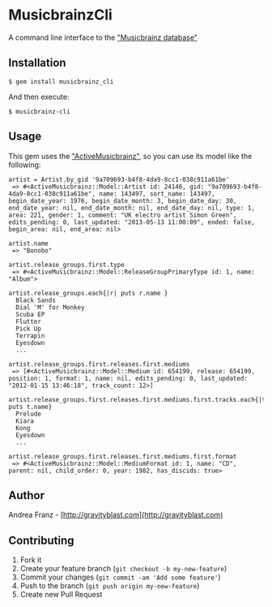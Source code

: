 # MusicbrainzCli

A command line interface to the ["Musicbrainz database"]("http://musicbrainz.org/doc/MusicBrainz_Database")

## Installation

    $ gem install musicbrainz_cli

And then execute:

    $ musicbrainz-cli

## Usage

This gem uses the ["ActiveMusicbrainz"]("https://github.com/pilu/active_musicbrainz"), so you can use its model like the following:

    artist = Artist.by_gid '9a709693-b4f8-4da9-8cc1-038c911a61be'
     => #<ActiveMusicbrainz::Model::Artist id: 24146, gid: "9a709693-b4f8-4da9-8cc1-038c911a61be", name: 143497, sort_name: 143497, begin_date_year: 1976, begin_date_month: 3, begin_date_day: 30, end_date_year: nil, end_date_month: nil, end_date_day: nil, type: 1, area: 221, gender: 1, comment: "UK electro artist Simon Green", edits_pending: 0, last_updated: "2013-05-13 11:00:09", ended: false, begin_area: nil, end_area: nil>

    artist.name
     => "Bonobo"

    artist.release_groups.first.type
     => #<ActiveMusicbrainz::Model::ReleaseGroupPrimaryType id: 1, name: "Album">

    artist.release_groups.each{|r| puts r.name }
      Black Sands
      Dial 'M' for Monkey
      Scuba EP
      Flutter
      Pick Up
      Terrapin
      Eyesdown
      ...

    artist.release_groups.first.releases.first.mediums
     => [#<ActiveMusicbrainz::Model::Medium id: 654199, release: 654199, position: 1, format: 1, name: nil, edits_pending: 0, last_updated: "2012-01-15 13:46:18", track_count: 12>]

    artist.release_groups.first.releases.first.mediums.first.tracks.each{|t| puts t.name}
      Prelude
      Kiara
      Kong
      Eyesdown
      ...

    artist.release_groups.first.releases.first.mediums.first.format
     => #<ActiveMusicbrainz::Model::MediumFormat id: 1, name: "CD", parent: nil, child_order: 0, year: 1982, has_discids: true>

## Author

Andrea Franz - [http://gravityblast.com](http://gravityblast.com)

## Contributing

1. Fork it
2. Create your feature branch (`git checkout -b my-new-feature`)
3. Commit your changes (`git commit -am 'Add some feature'`)
4. Push to the branch (`git push origin my-new-feature`)
5. Create new Pull Request
